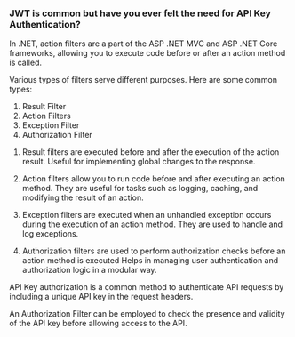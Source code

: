 ###   JWT is common but have you ever felt the need for API Key Authentication?

In .NET, action filters are a part of the ASP .NET MVC and ASP .NET Core frameworks, 
allowing you to execute code before or after an action method is called. 

Various types of filters serve different purposes. Here are some common types:

1. Result Filter
2. Action Filters
3. Exception Filter
4. Authorization Filter

1) Result filters are executed before and after the execution of the action result. 
Useful for implementing global changes to the response.

2) Action filters allow you to run code before and after executing an action method. 
They are useful for tasks such as logging, caching, and modifying the result of an action.

3) Exception filters are executed when an unhandled exception occurs during the execution of an action method. 
They are used to handle and log exceptions.

4) Authorization filters are used to perform authorization checks before an action method is executed Helps in managing user authentication and authorization logic in a modular way.

API Key authorization is a common method to authenticate API requests by including a unique API key in the request headers. 

An Authorization Filter can be employed to check the presence and validity of the API key before allowing access to the API.